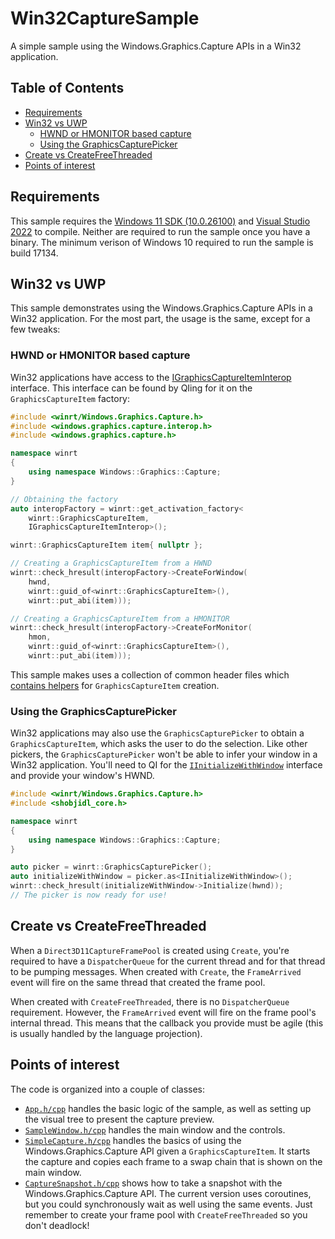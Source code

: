 # Win32CaptureSample
A simple sample using the Windows.Graphics.Capture APIs in a Win32 application.

## Table of Contents
  * [Requirements](https://github.com/robmikh/Win32CaptureSample#requirements)
  * [Win32 vs UWP](https://github.com/robmikh/Win32CaptureSample#win32-vs-uwp)
    * [HWND or HMONITOR based capture](https://github.com/robmikh/Win32CaptureSample#hwnd-or-hmonitor-based-capture)
    * [Using the GraphicsCapturePicker](https://github.com/robmikh/Win32CaptureSample#using-the-graphicscapturepicker)
  * [Create vs CreateFreeThreaded](https://github.com/robmikh/Win32CaptureSample#create-vs-createfreethreaded)
  * [Points of interest](https://github.com/robmikh/Win32CaptureSample#points-of-interest)

## Requirements
This sample requires the [Windows 11 SDK (10.0.26100)](https://developer.microsoft.com/en-us/windows/downloads/windows-sdk/) and [Visual Studio 2022](https://visualstudio.microsoft.com/vs/) to compile. Neither are required to run the sample once you have a binary. The minimum verison of Windows 10 required to run the sample is build 17134.

## Win32 vs UWP
This sample demonstrates using the Windows.Graphics.Capture APIs in a Win32 application. For the most part, the usage is the same, except for a few tweaks:

### HWND or HMONITOR based capture
Win32 applications have access to the [IGraphicsCaptureItemInterop](https://docs.microsoft.com/en-us/windows/win32/api/windows.graphics.capture.interop/nn-windows-graphics-capture-interop-igraphicscaptureiteminterop) interface. This interface can be found by QIing for it on the `GraphicsCaptureItem` factory:

```cpp
#include <winrt/Windows.Graphics.Capture.h>
#include <windows.graphics.capture.interop.h>
#include <windows.graphics.capture.h>

namespace winrt
{
    using namespace Windows::Graphics::Capture;
}

// Obtaining the factory
auto interopFactory = winrt::get_activation_factory<
    winrt::GraphicsCaptureItem, 
    IGraphicsCaptureItemInterop>();

winrt::GraphicsCaptureItem item{ nullptr };

// Creating a GraphicsCaptureItem from a HWND
winrt::check_hresult(interopFactory->CreateForWindow(
    hwnd, 
    winrt::guid_of<winrt::GraphicsCaptureItem>(), 
    winrt::put_abi(item)));

// Creating a GraphicsCaptureItem from a HMONITOR
winrt::check_hresult(interopFactory->CreateForMonitor(
    hmon, 
    winrt::guid_of<winrt::GraphicsCaptureItem>(), 
    winrt::put_abi(item)));
```
This sample makes uses a collection of common header files which [contains helpers](https://github.com/robmikh/robmikh.common/blob/master/robmikh.common/include/robmikh.common/capture.desktop.interop.h) for `GraphicsCaptureItem` creation.

### Using the GraphicsCapturePicker
Win32 applications may also use the `GraphicsCapturePicker` to obtain a `GraphicsCaptureItem`, which asks the user to do the selection. Like other pickers, the `GraphicsCapturePicker` won't be able to infer your window in a Win32 application. You'll need to QI for the [`IInitializeWithWindow`](https://msdn.microsoft.com/en-us/library/windows/desktop/hh706981(v=vs.85).aspx) interface and provide your window's HWND.

```cpp
#include <winrt/Windows.Graphics.Capture.h>
#include <shobjidl_core.h>

namespace winrt
{
    using namespace Windows::Graphics::Capture;
}

auto picker = winrt::GraphicsCapturePicker();
auto initializeWithWindow = picker.as<IInitializeWithWindow>();
winrt::check_hresult(initializeWithWindow->Initialize(hwnd));
// The picker is now ready for use!
```

## Create vs CreateFreeThreaded
When a `Direct3D11CaptureFramePool` is created using `Create`, you're required to have a `DispatcherQueue` for the current thread and for that thread to be pumping messages. When created with `Create`, the `FrameArrived` event will fire on the same thread that created the frame pool.

When created with `CreateFreeThreaded`, there is no `DispatcherQueue` requirement. However, the `FrameArrived` event will fire on the frame pool's internal thread. This means that the callback you provide must be agile (this is usually handled by the language projection).

## Points of interest
The code is organized into a couple of classes:

  * [`App.h/cpp`](https://github.com/robmikh/Win32CaptureSample/blob/master/Win32CaptureSample/App.cpp) handles the basic logic of the sample, as well as setting up the visual tree to present the capture preview.
  * [`SampleWindow.h/cpp`](https://github.com/robmikh/Win32CaptureSample/blob/master/Win32CaptureSample/SampleWindow.cpp) handles the main window and the controls.
  * [`SimpleCapture.h/cpp`](https://github.com/robmikh/Win32CaptureSample/blob/master/Win32CaptureSample/SimpleCapture.cpp) handles the basics of using the Windows.Graphics.Capture API given a `GraphicsCaptureItem`. It starts the capture and copies each frame to a swap chain that is shown on the main window.
  * [`CaptureSnapshot.h/cpp`](https://github.com/robmikh/Win32CaptureSample/blob/master/Win32CaptureSample/CaptureSnapshot.cpp) shows how to take a snapshot with the Windows.Graphics.Capture API. The current version uses coroutines, but you could synchronously wait as well using the same events. Just remember to create your frame pool with `CreateFreeThreaded` so you don't deadlock!
